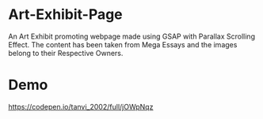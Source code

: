 # Art-Exhibit-Page
An Art Exhibit promoting webpage made using GSAP with Parallax Scrolling Effect. The content has been taken from Mega Essays and the images belong to their Respective Owners.

# Demo
https://codepen.io/tanvi_2002/full/jOWpNqz
